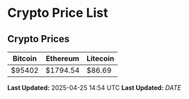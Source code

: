 # Crypto Price List

## Crypto Prices
| Bitcoin | Ethereum | Litecoin |
| ------- | -------- | -------- |
| $95402 | $1794.54 | $86.69 |
**Last Updated:** 2025-04-25 14:54 UTC
**Last Updated:** $DATE$
